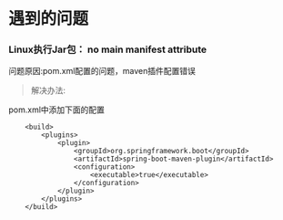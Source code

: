 # 遇到的问题  
### Linux执行Jar包： no main manifest attribute  
问题原因:pom.xml配置的问题，maven插件配置错误    
> 解决办法:  

pom.xml中添加下面的配置
```
    <build>
        <plugins>
            <plugin>
                <groupId>org.springframework.boot</groupId>
                <artifactId>spring-boot-maven-plugin</artifactId>
                <configuration>
                    <executable>true</executable>
                </configuration>
            </plugin>
        </plugins>
    </build>
```